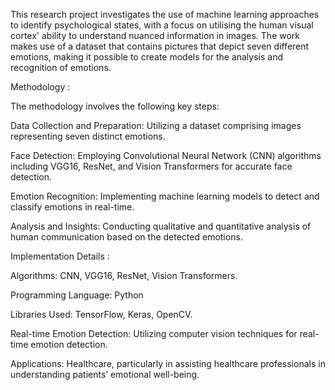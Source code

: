 This research project investigates the use of machine learning approaches to identify psychological states, with a focus on utilising the human visual cortex' ability to understand nuanced information in images. 
The work makes use of a dataset that contains pictures that depict seven different emotions, making it possible to create models for the analysis and recognition of emotions.

Methodology :

The methodology involves the following key steps:

Data Collection and Preparation: Utilizing a dataset comprising images representing seven distinct emotions.

Face Detection: Employing Convolutional Neural Network (CNN) algorithms including VGG16, ResNet, and Vision Transformers for accurate face detection.

Emotion Recognition: Implementing machine learning models to detect and classify emotions in real-time.

Analysis and Insights: Conducting qualitative and quantitative analysis of human communication based on the detected emotions.

Implementation Details :

Algorithms: CNN, VGG16, ResNet, Vision Transformers.

Programming Language: Python

Libraries Used: TensorFlow, Keras, OpenCV.

Real-time Emotion Detection: Utilizing computer vision techniques for real-time emotion detection.

Applications: Healthcare, particularly in assisting healthcare professionals in understanding patients’ emotional well-being.

